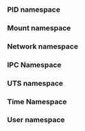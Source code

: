 ### PID namespace

### Mount namespace

### Network namespace

### IPC Namespace

### UTS namespace

### Time Namespace

### User namespace